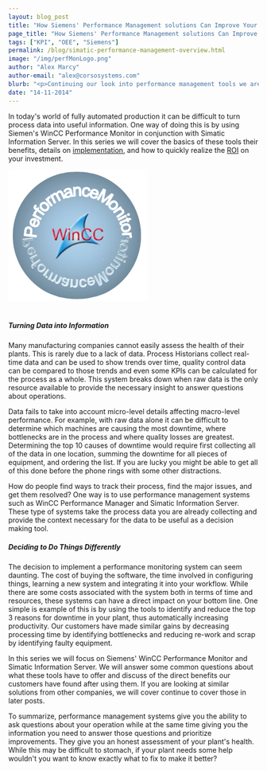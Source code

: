 ```yaml
---
layout: blog_post
title: "How Siemens' Performance Management solutions Can Improve Your Bottom Line"
page_title: "How Siemens' Performance Management solutions Can Improve Your Bottom Line"
tags: ["KPI", "OEE", "Siemens"]
permalink: /blog/simatic-performance-management-overview.html
image: "/img/perfMonLogo.png"
author: "Alex Marcy"
author-email: "alex@corsosystems.com"
blurb: "<p>Continuing our look into performance management tools we are taking a look at Siemens' solution using WinCC Performance Monitor and Simatic Information Server. We will discuss the system architecture, benefits, and details of implementation, including how to realize the ROI on your investment.</p>"
date: "14-11-2014"
---
```


<p>In today's world of fully automated production it can be difficult to turn process data into useful information. One way of doing this is by using Siemen's WinCC Performance Monitor in conjunction with Simatic Information Server. In this series we will cover the basics of these tools their benefits, details on <a href="/blog/wincc-performance-monitor.html">implementation</a>, and how to quickly realize the <a href="/blog/simatic-information-server.html">ROI</a> on your investment.</p>


<img src="/img/perfMonLogo.png" width="280px"/>
<br/>
<br/>

<h5><b>Turning Data into Information</b></h5>
<p>Many manufacturing companies cannot easily assess the health of their plants. This is rarely due to a lack of data. Process Historians collect real-time data and can be used to show trends over time, quality control data can be compared to those trends and even some KPIs can be calculated for the process as a whole. This system breaks down when raw data is the only resource available to provide the necessary insight to answer questions about operations.</p>

<p>Data fails to take into account micro-level details affecting macro-level performance. For example, with raw data alone it can be difficult to determine which machines are causing the most downtime, where bottlenecks are in the process and where quality losses are greatest. Determining the top 10 causes of downtime would require first collecting all of the data in one location, summing the downtime for all pieces of equipment, and ordering the list. If you are lucky you might be able to get all of this done before the phone rings with some other distractions.</p>

<p>How do people find ways to track their process, find the major issues, and get them resolved? One way is to use performance management systems such as WinCC Performance Manager and Simatic Information Server. These type of systems take the process data you are already collecting and provide the context necessary for the data to be useful as a decision making tool.</p>

<h5><b>Deciding to Do Things Differently</b></h5>
<p>The decision to implement a performance monitoring system can seem daunting. The cost of buying the software, the time involved in configuring things, learning a new system and integrating it into your workflow. While there are some costs associated with the system both in terms of time and resources, these systems can have a direct impact on your bottom line. One simple is example of this is by using the tools to identify and reduce the top 3 reasons for downtime in your plant, thus automatically increasing productivity. Our customers have made similar gains by decreasing processing time by identifying bottlenecks and reducing re-work and scrap by identifying faulty equipment.</p>

<p>In this series we will focus on Siemens' WinCC Performance Monitor and Simatic Information Server. We will answer some common questions about what these tools have to offer and discuss of the direct benefits our customers have found after using them. If you are looking at similar solutions from other companies, we will cover continue to cover those in later posts. </p>

<p>To summarize, performance management systems give you the ability to ask questions about your operation while at the same time giving you the information you need to answer those questions and prioritize improvements. They give you an honest assessment of your plant's health. While this may be difficult to stomach, if your plant needs some help wouldn't you want to know exactly what to fix to make it better?</p>



